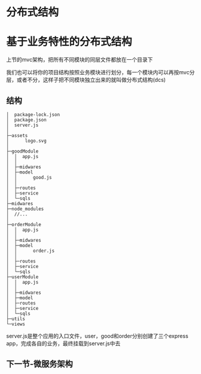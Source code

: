 # 分布式结构
# 基于业务特性的分布式结构

上节的mvc架构，把所有不同模块的同层文件都放在一个目录下

我们也可以将你的项目结构按照业务模块进行划分，每一个模块内可以再按mvc分层，或者不分，这样子把不同模块独立出来的就叫做分布式结构(dcs)

## 结构

```
│  package-lock.json
│  package.json
│  server.js
│
├─assets
│      logo.svg
│
├─goodModule
│  │  app.js
│  │
│  ├─midwares
│  ├─model
│  │      good.js
│  │
│  ├─routes
│  ├─service
│  └─sqls
├─midwares
├─node_modules
│  //...
│
├─orderModule
│  │  app.js
│  │
│  ├─midwares
│  ├─model
│  │      order.js
│  │
│  ├─routes
│  ├─service
│  └─sqls
├─userModule
│  │  app.js
│  │
│  ├─midwares
│  ├─model
│  ├─routes
│  ├─service
│  └─sqls
├─utils
└─views
```

server.js是整个应用的入口文件，user，good和order分别创建了三个express app，完成各自的业务，最终挂载到server.js中去

## 下一节-微服务架构

